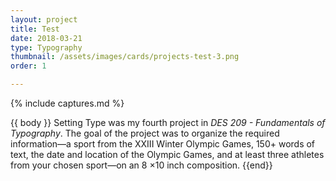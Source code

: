 ```yaml
---
layout: project
title: Test
date: 2018-03-21
type: Typography
thumbnail: /assets/images/cards/projects-test-3.png
order: 1

---
```

{% include captures.md %}

{{ body }}
Setting Type was my fourth project in _DES 209 - Fundamentals of Typography_. The goal of the project was to organize the required information—a sport from the XXIII Winter Olympic Games, 150+ words of text, the date and location of the Olympic Games, and at least three athletes from your chosen sport—on an 8 ×10 inch composition.
{{end}}
